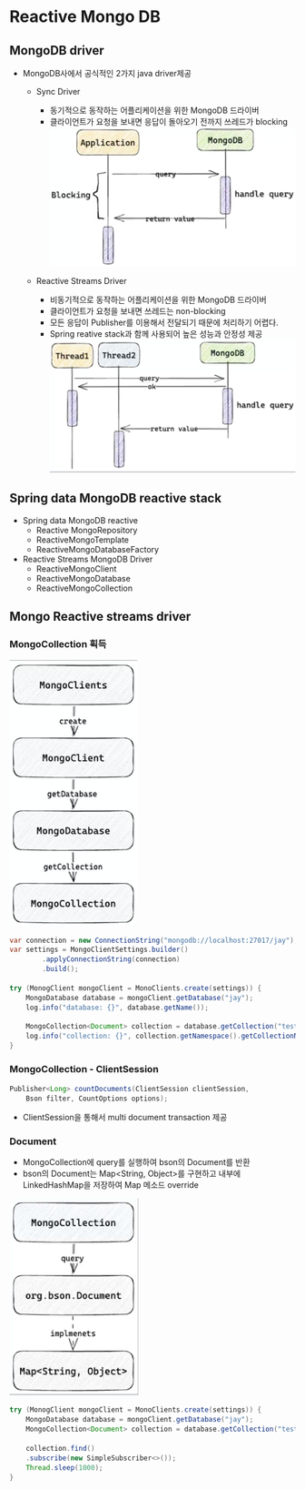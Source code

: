 # Reactive Mongo DB
## MongoDB driver
* MongoDB사에서 공식적인 2가지 java driver제공
  * Sync Driver
    * 동기적으로 동작하는 어플리케이션을 위한 MongoDB 드라이버
    * 클라이언트가 요청을 보내면 응답이 돌아오기 전까지 쓰레드가 blocking  
![img.png](../resource/reactive-programing/mongoDB/img.png)

  * Reactive Streams Driver
    * 비동기적으로 동작하는 어플리케이션을 위한 MongoDB 드라이버
    * 클라이언트가 요청을 보내면 쓰레드는 non-blocking
    * 모든 응답이 Publisher를 이용해서 전달되기 때문에 처리하기 어렵다.
    * Spring reative stack과 함께 사용되어 높은 성능과 안정성 제공  
![img_1.png](../resource/reactive-programing/mongoDB/img_1.png)

## Spring data MongoDB reactive stack
* Spring data MongoDB reactive 
  * Reactive MongoRepository
  * ReactiveMongoTemplate
  * ReactiveMongoDatabaseFactory
* Reactive Streams MongoDB Driver
  * ReactiveMongoClient
  * ReactiveMongoDatabase
  * ReactiveMongoCollection

## Mongo Reactive streams driver
### MongoCollection 획득 
![img_2.png](../resource/reactive-programing/mongoDB/img_2.png)

```java
var connection = new ConnectionString("mongodb://localhost:27017/jay");
var settings = MongoClientSettings.builder()
        .applyConnectionString(connection)
        .build();

try (MonogClient mongoClient = MonoClients.create(settings)) {
    MongoDatabase database = mongoClient.getDatabase("jay");
	log.info("database: {}", database.getName());
	
    MongoCollection<Document> collection = database.getCollection("test");
	log.info("collection: {}", collection.getNamespace().getCollectionName());
}
```

### MongoCollection - ClientSession
```java
Publisher<Long> countDocuments(ClientSession clientSession, 
    Bson filter, CountOptions options);
```
* ClientSession을 통해서 multi document transaction 제공

### Document 
* MongoCollection에 query를 실행하여 bson의 Document를 반환
* bson의 Document는 Map<String, Object>를 구현하고 내부에 LinkedHashMap을 저장하여 Map 메소드 override  

![img_3.png](../resource/reactive-programing/mongoDB/img_3.png)

```java
try (MonogClient mongoClient = MonoClients.create(settings)) {
    MongoDatabase database = mongoClient.getDatabase("jay"); 
    MongoCollection<Document> collection = database.getCollection("test");
	
	collection.find()
    .subscribe(new SimpleSubscriber<>());
	Thread.sleep(1000);
}
``` 